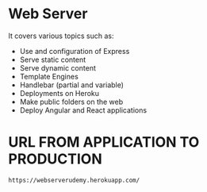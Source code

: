 # Web Server 

It covers various topics such as:
- Use and configuration of Express
- Serve static content
- Serve dynamic content
- Template Engines
- Handlebar (partial and variable)
- Deployments on Heroku
- Make public folders on the web
- Deploy Angular and React applications

# URL FROM APPLICATION TO PRODUCTION
~~~
https://webserverudemy.herokuapp.com/
~~~
